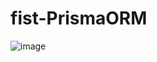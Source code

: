 # fist-PrismaORM


![image](https://github.com/RhuanRP/fist-PrismaORM/assets/86031472/f2042847-b669-4efb-9c7e-03f0696b315a)
